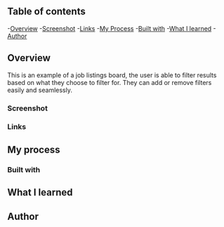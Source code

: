 ## Table of contents 
-[Overview](#overview)
    -[Screenshot](#screenshot)
    -[Links](#links)
-[My Process](#my-process)
    -[Built with](#built-with)
    -[What I learned](#what-i-learned)
-[Author](#author)
## Overview
This is an example of a job listings board, the user is able to filter results
based on what they choose to filter for. They can add or remove filters easily and seamlessly.

### Screenshot

### Links


## My process

### Built with

## What I learned

## Author